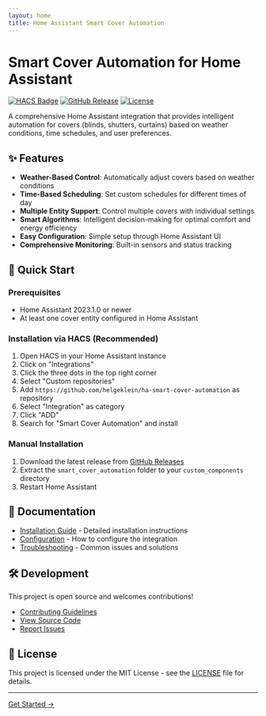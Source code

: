```yaml
---
layout: home
title: Home Assistant Smart Cover Automation
---
```


# Smart Cover Automation for Home Assistant

[![HACS Badge](https://img.shields.io/badge/HACS-Custom-41BDF5.svg)](https://github.com/hacs/integration)
[![GitHub Release](https://img.shields.io/github/release/helgeklein/ha-smart-cover-automation.svg)](https://github.com/helgeklein/ha-smart-cover-automation/releases)
[![License](https://img.shields.io/github/license/helgeklein/ha-smart-cover-automation.svg)](LICENSE)

A comprehensive Home Assistant integration that provides intelligent automation for covers (blinds, shutters, curtains) based on weather conditions, time schedules, and user preferences.

## ✨ Features

- **Weather-Based Control**: Automatically adjust covers based on weather conditions
- **Time-Based Scheduling**: Set custom schedules for different times of day
- **Multiple Entity Support**: Control multiple covers with individual settings
- **Smart Algorithms**: Intelligent decision-making for optimal comfort and energy efficiency
- **Easy Configuration**: Simple setup through Home Assistant UI
- **Comprehensive Monitoring**: Built-in sensors and status tracking

## 🚀 Quick Start

### Prerequisites
- Home Assistant 2023.1.0 or newer
- At least one cover entity configured in Home Assistant

### Installation via HACS (Recommended)

1. Open HACS in your Home Assistant instance
2. Click on "Integrations"
3. Click the three dots in the top right corner
4. Select "Custom repositories"
5. Add `https://github.com/helgeklein/ha-smart-cover-automation` as repository
6. Select "Integration" as category
7. Click "ADD"
8. Search for "Smart Cover Automation" and install

### Manual Installation

1. Download the latest release from [GitHub Releases](https://github.com/helgeklein/ha-smart-cover-automation/releases)
2. Extract the `smart_cover_automation` folder to your `custom_components` directory
3. Restart Home Assistant

## 📖 Documentation

- [Installation Guide](installation) - Detailed installation instructions
- [Configuration](configuration) - How to configure the integration
- [Troubleshooting](troubleshooting) - Common issues and solutions

## 🛠️ Development

This project is open source and welcomes contributions!

- [Contributing Guidelines](https://github.com/helgeklein/ha-smart-cover-automation/blob/main/CONTRIBUTING.md)
- [View Source Code](https://github.com/helgeklein/ha-smart-cover-automation)
- [Report Issues](https://github.com/helgeklein/ha-smart-cover-automation/issues)

## 📝 License

This project is licensed under the MIT License - see the [LICENSE](https://github.com/helgeklein/ha-smart-cover-automation/blob/main/LICENSE) file for details.

---

<div class="center">
  <a href="installation" class="btn">Get Started →</a>
</div>